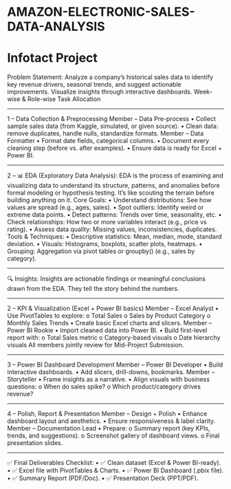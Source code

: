 # AMAZON-ELECTRONIC-SALES-DATA-ANALYSIS
# Infotact Project

Problem Statement:
Analyze a company’s historical sales data to identify key revenue drivers, seasonal trends, and suggest
actionable improvements. Visualize insights through interactive dashboards.
Week-wise & Role-wise Task Allocation
________________________________________
1 – Data Collection & Preprocessing
Member  – Data Pre-process
•	Collect sample sales data (from Kaggle, simulated, or given source).
•	Clean data: remove duplicates, handle nulls, standardize formats.
Member  – Data Formatter
•	Format date fields, categorical columns.
•	Document every cleaning step (before vs. after examples).
•	Ensure data is ready for Excel + Power BI.
________________________________________
2 – 📊 EDA (Exploratory Data Analysis):
EDA is the process of examining and visualizing data to understand its structure, patterns, and anomalies before formal modeling or hypothesis testing. It’s like scouting the terrain before building anything on it.
Core Goals:
•	Understand distributions: See how values are spread (e.g., ages, sales).
•	Spot outliers: Identify weird or extreme data points.
•	Detect patterns: Trends over time, seasonality, etc.
•	Check relationships: How two or more variables interact (e.g., price vs rating).
•	Assess data quality: Missing values, inconsistencies, duplicates.
Tools & Techniques:
•	Descriptive statistics: Mean, median, mode, standard deviation.
•	Visuals: Histograms, boxplots, scatter plots, heatmaps.
•	Grouping: Aggregation via pivot tables or groupby() (e.g., sales by category).
________________________________________
🔍 Insights:
Insights are actionable findings or meaningful conclusions drawn from the EDA. They tell the story behind the numbers.
________________________________________
 2 – KPI & Visualization (Excel + Power BI basics)
Member – Excel Analyst
•	Use PivotTables to explore:
o	Total Sales
o	Sales by Product Category
o	Monthly Sales Trends
•	Create basic Excel charts and slicers.
Member  – Power BI Rookie
•	Import cleaned data into Power BI.
•	Build first-level report with:
o	Total Sales metric
o	Category-based visuals
o	Date hierarchy visuals
All members jointly review for Mid-Project Submission.

________________________________________
 3 – Power BI Dashboard Development
Member  – Power BI Developer
•	Build interactive dashboards.
•	Add slicers, drill-downs, bookmarks.
Member  – Storyteller
•	Frame insights as a narrative.
•	Align visuals with business questions:
o	When do sales spike?
o	Which product/category drives revenue?
________________________________________
4 – Polish, Report & Presentation
Member  – Design + Polish
•	Enhance dashboard layout and aesthetics.
•	Ensure responsiveness & label clarity.
Member  – Documentation Lead
•	Prepare:
o	Summary report (key KPIs, trends, and suggestions).
o	Screenshot gallery of dashboard views.
o	Final presentation slides.
________________________________________
✅ Final Deliverables Checklist:
•	✅ Clean dataset (Excel & Power BI-ready).
•	✅ Excel file with PivotTables & Charts.
•	✅ Power BI Dashboard (.pbix file).
•	✅ Summary Report (PDF/Doc).
•	✅ Presentation Deck (PPT/PDF).
